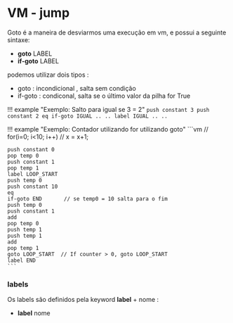 # VM - jump

Goto é a maneira de desviarmos uma execução em vm, e possui a seguinte sintaxe:

- **goto** LABEL
- **if-goto** LABEL

podemos utilizar dois tipos : 

- goto : incondicional , salta sem condição
- if-goto : condiconal, salta se o último valor da pilha for True

!!! example "Exemplo: Salto para igual se 3 = 2"
    ```
    push constant 3
    push constant 2
    eq
    if-goto IGUAL
    ..
    ..
    label IGUAL
    ..
    ..
    ```


!!! example "Exemplo: Contador utilizando for utilizando goto"
    ```vm
    // for(i=0; i<10; i++)
    //     x = x+1;

    push constant 0
    pop temp 0         
    push constant 1
    pop temp 1
    label LOOP_START
    push temp 0
    push constant 10
    eq
    if-goto END       // se temp0 = 10 salta para o fim
    push temp 0
    push constant 1
    add
    pop temp 0
    push temp 1
    push temp 1
    add
    pop temp 1
    goto LOOP_START  // If counter > 0, goto LOOP_START
    label END
    ```
### labels

 Os labels são definidos pela keyword **label** + nome :
 
 - **label** nome
